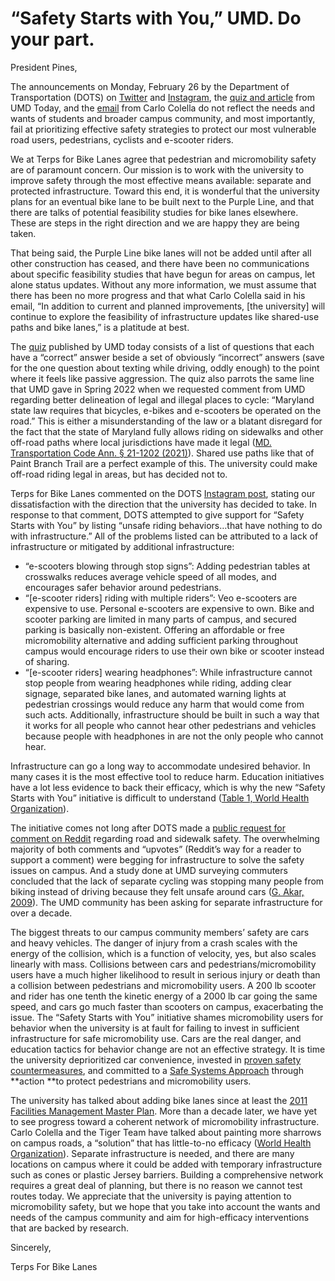 ---
---
# “Safety Starts with You,” UMD. Do your part.

President Pines,

The announcements on Monday, February 26 by the Department of Transportation (DOTS) on [Twitter](https://twitter.com/DOTS_UMD/status/1622641877634646023) and [Instagram](https://www.instagram.com/p/CoUtOM4M8mJ/), the [quiz and article](https://today.umd.edu/are-you-an-a-on-an-e-scooter) from UMD Today, and the [email](https://view.email.umd.edu/?qs=b7e11524ca6aa5258cdc71bd107089dc82a3ba2f09cff865c6166b2051130216e04bffdcfe8d7a9b60f181ecc1b3bbe12bf9b353c478b479e2ed2abd8509510132764a25d295190c) from Carlo Colella do not reflect the needs and wants of students and broader campus community, and most importantly, fail at prioritizing effective safety strategies to protect our most vulnerable road users, pedestrians, cyclists and e-scooter riders.

We at Terps for Bike Lanes agree that pedestrian and micromobility safety are of paramount concern. Our mission is to work with the university to improve safety through the most effective means available: separate and protected infrastructure. Toward this end, it is wonderful that the university plans for an eventual bike lane to be built next to the Purple Line, and that there are talks of potential feasibility studies for bike lanes elsewhere. These are steps in the right direction and we are happy they are being taken.

That being said, the Purple Line bike lanes will not be added until after all other construction has ceased, and there have been no communications about specific feasibility studies that have begun for areas on campus, let alone status updates. Without any more information, we must assume that there has been no more progress and that what Carlo Colella said in his email, “In addition to current and planned improvements, [the university] will continue to explore the feasibility of infrastructure updates like shared-use paths and bike lanes,” is a platitude at best.

The [quiz](https://today.umd.edu/are-you-an-a-on-an-e-scooter) published by UMD today consists of a list of questions that each have a “correct” answer beside a set of obviously “incorrect” answers (save for the one question about texting while driving, oddly enough) to the point where it feels like passive aggression. The quiz also parrots the same line that UMD gave in Spring 2022 when we requested comment from UMD regarding better delineation of legal and illegal places to cycle: “Maryland state law requires that bicycles, e-bikes and e-scooters be operated on the road.” This is either a misunderstanding of the law or a blatant disregard for the fact that the state of Maryland fully allows riding on sidewalks and other off-road paths where local jurisdictions have made it legal ([MD. Transportation Code Ann. § 21-1202 (2021)](https://law.justia.com/codes/maryland/2021/transportation/title-21/subtitle-12/section-21-1202/)). Shared use paths like that of Paint Branch Trail are a perfect example of this. The university could make off-road riding legal in areas, but has decided not to.

Terps for Bike Lanes commented on the DOTS [Instagram post](https://www.instagram.com/p/CoUtOM4M8mJ/), stating our dissatisfaction with the direction that the university has decided to take. In response to that comment, DOTS attempted to give support for “Safety Starts with You” by listing “unsafe riding behaviors…that have nothing to do with infrastructure.” All of the problems listed can be attributed to a lack of infrastructure or mitigated by additional infrastructure:



* “e-scooters blowing through stop signs”: Adding pedestrian tables at crosswalks reduces average vehicle speed of all modes, and encourages safer behavior around pedestrians.
* “[e-scooter riders] riding with multiple riders”: Veo e-scooters are expensive to use. Personal e-scooters are expensive to own. Bike and scooter parking are limited in many parts of campus, and secured parking is basically non-existent. Offering an affordable or free micromobility alternative and adding sufficient parking throughout campus would encourage riders to use their own bike or scooter instead of sharing.
* “[e-scooter riders] wearing headphones”: While infrastructure cannot stop people from wearing headphones while riding, adding clear signage, separated bike lanes, and automated warning lights at pedestrian crossings would reduce any harm that would come from such acts. Additionally, infrastructure should be built in such a way that it works for all people who cannot hear other pedestrians and vehicles because people with headphones in are not the only people who cannot hear.

Infrastructure can go a long way to accommodate undesired behavior. In many cases it is the most effective tool to reduce harm. Education initiatives have a lot less evidence to back their efficacy, which is why the new “Safety Starts with You” initiative is difficult to understand ([Table 1, World Health Organization](https://www.who.int/publications/i/item/cyclist-safety-an-information-resource-for-decision-makers-and-practitioners)).

The initiative comes not long after DOTS made a [public request for comment on Reddit](https://www.reddit.com/r/UMD/comments/znkmc9/roadsidewalk_safety/) regarding road and sidewalk safety. The overwhelming majority of both comments and “upvotes” (Reddit’s way for a reader to support a comment) were begging for infrastructure to solve the safety issues on campus. And a study done at UMD surveying commuters concluded that the lack of separate cycling was stopping many people from biking instead of driving because they felt unsafe around cars ([G. Akar, 2009](https://journals.sagepub.com/doi/10.3141/2140-18)). The UMD community has been asking for separate infrastructure for over a decade.

The biggest threats to our campus community members’ safety are cars and heavy vehicles. The danger of injury from a crash scales with the energy of the collision, which is a function of velocity, yes, but also scales linearly with mass. Collisions between cars and pedestrians/micromobility users have a much higher likelihood to result in serious injury or death than a collision between pedestrians and micromobility users. A 200 lb scooter and rider has one tenth the kinetic energy of a 2000 lb car going the same speed, and cars go much faster than scooters on campus, exacerbating the issue. The “Safety Starts with You” initiative shames micromobility users for behavior when the university is at fault for failing to invest in sufficient infrastructure for safe micromobility use. Cars are the real danger, and education tactics for behavior change are not an effective strategy. It is time the university deprioritized car convenience, invested in [proven safety countermeasures](https://highways.dot.gov/safety/proven-safety-countermeasures), and committed to a [Safe Systems Approach](https://highways.dot.gov/safety/zero-deaths) through **action **to protect pedestrians and micromobility users.

The university has talked about adding bike lanes since at least the [2011 Facilities Management Master Plan](https://facilities.umd.edu/facilities-master-plan). More than a decade later, we have yet to see progress toward a coherent network of micromobility infrastructure. Carlo Colella and the Tiger Team have talked about painting more sharrows on campus roads, a “solution” that has little-to-no efficacy ([World Health Organization](https://www.who.int/publications/i/item/cyclist-safety-an-information-resource-for-decision-makers-and-practitioners)). Separate infrastructure is needed, and there are many locations on campus where it could be added with temporary infrastructure such as cones or plastic Jersey barriers. Building a comprehensive network requires a great deal of planning, but there is no reason we cannot test routes today. We appreciate that the university is paying attention to micromobility safety, but we hope that you take into account the wants and needs of the campus community and aim for high-efficacy interventions that are backed by research.

Sincerely,

Terps For Bike Lanes
